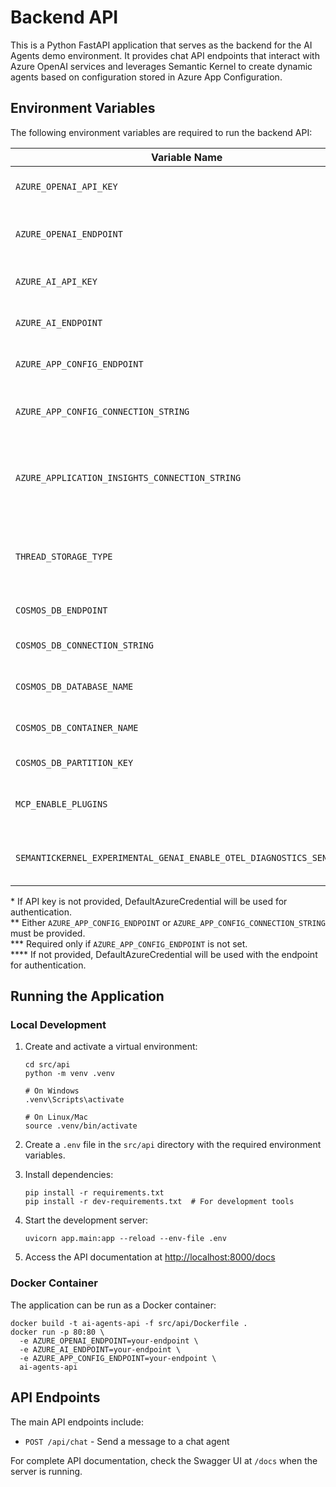 # Backend API

This is a Python FastAPI application that serves as the backend for the AI Agents demo environment. It provides chat API endpoints that interact with Azure OpenAI services and leverages Semantic Kernel to create dynamic agents based on configuration stored in Azure App Configuration.

## Environment Variables

The following environment variables are required to run the backend API:

| Variable Name | Description | Required |
|---------------|-------------|----------|
| `AZURE_OPENAI_API_KEY` | API key for Azure OpenAI service | No* |
| `AZURE_OPENAI_ENDPOINT` | Endpoint URL for Azure OpenAI service | Yes |
| `AZURE_AI_API_KEY` | API key for Azure AI service | No* |
| `AZURE_AI_ENDPOINT` | Endpoint URL for Azure AI service | Yes |
| `AZURE_APP_CONFIG_ENDPOINT` | Endpoint URL for Azure App Configuration | Yes** |
| `AZURE_APP_CONFIG_CONNECTION_STRING` | Connection string for Azure App Configuration | No*** |
| `AZURE_APPLICATION_INSIGHTS_CONNECTION_STRING` | Connection string for Azure Application Insights telemetry | No |
| `THREAD_STORAGE_TYPE` | Storage type for conversation threads: "memory" or "cosmosdb" | No (defaults to "memory") |
| `COSMOS_DB_ENDPOINT` | Endpoint for CosmosDB | Only if THREAD_STORAGE_TYPE="cosmosdb" |
| `COSMOS_DB_CONNECTION_STRING` | Connection string for CosmosDB | No**** |
| `COSMOS_DB_DATABASE_NAME` | Database name in CosmosDB | No (defaults to "aiagents-db") |
| `COSMOS_DB_CONTAINER_NAME` | Container name in CosmosDB | No (defaults to "chatHistory") |
| `COSMOS_DB_PARTITION_KEY` | Partition Key in CosmosDB | No (defaults to "partitionKey") |
| `MCP_ENABLE_PLUGINS` | Enable Model Context Protocol plugins | No (defaults to true) |
| `SEMANTICKERNEL_EXPERIMENTAL_GENAI_ENABLE_OTEL_DIAGNOSTICS_SENSITIVE` | Enable OpenTelemetry diagnostics for GenAI content | No (defaults to false) |

\* If API key is not provided, DefaultAzureCredential will be used for authentication.  
\** Either `AZURE_APP_CONFIG_ENDPOINT` or `AZURE_APP_CONFIG_CONNECTION_STRING` must be provided.  
\*** Required only if `AZURE_APP_CONFIG_ENDPOINT` is not set.  
\**** If not provided, DefaultAzureCredential will be used with the endpoint for authentication.

## Running the Application

### Local Development

1. Create and activate a virtual environment:
   ```
   cd src/api
   python -m venv .venv
   
   # On Windows
   .venv\Scripts\activate
   
   # On Linux/Mac
   source .venv/bin/activate
   ```

2. Create a `.env` file in the `src/api` directory with the required environment variables.

3. Install dependencies:
   ```
   pip install -r requirements.txt
   pip install -r dev-requirements.txt  # For development tools
   ```

4. Start the development server:
   ```
   uvicorn app.main:app --reload --env-file .env
   ```

5. Access the API documentation at [http://localhost:8000/docs](http://localhost:8000/docs)

### Docker Container

The application can be run as a Docker container:

```
docker build -t ai-agents-api -f src/api/Dockerfile .
docker run -p 80:80 \
  -e AZURE_OPENAI_ENDPOINT=your-endpoint \
  -e AZURE_AI_ENDPOINT=your-endpoint \
  -e AZURE_APP_CONFIG_ENDPOINT=your-endpoint \
  ai-agents-api
```

## API Endpoints

The main API endpoints include:

- `POST /api/chat` - Send a message to a chat agent

For complete API documentation, check the Swagger UI at `/docs` when the server is running.